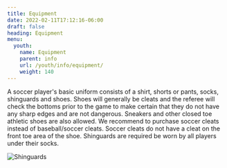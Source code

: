 ```yaml
---
title: Equipment
date: 2022-02-11T17:12:16-06:00
draft: false
heading: Equipment
menu:
  youth:
    name: Equipment
    parent: info
    url: /youth/info/equipment/
    weight: 140
---
```

A soccer player's basic uniform consists of a shirt, shorts or pants, socks, shinguards and shoes.  Shoes will generally be cleats and the referee will check the bottoms prior to the game to make certain that they do not have any sharp edges and are not dangerous.  Sneakers and other closed toe athletic shoes are also allowed.  We recommend to purchase soccer cleats instead of baseball/soccer cleats.  Soccer cleats do not have a cleat on the front toe area of the shoe.  Shinguards are required be worn by all players under their socks.

![Shinguards](https://res.cloudinary.com/robinson-soccer/image/upload/v1647436937/Youth/Info/shinguards_zduhyq.png)